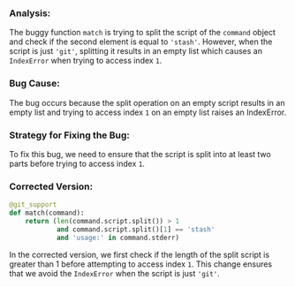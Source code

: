 ### Analysis:
The buggy function `match` is trying to split the script of the `command` object and check if the second element is equal to `'stash'`. However, when the script is just `'git'`, splitting it results in an empty list which causes an `IndexError` when trying to access index `1`.

### Bug Cause:
The bug occurs because the split operation on an empty script results in an empty list and trying to access index `1` on an empty list raises an IndexError.

### Strategy for Fixing the Bug:
To fix this bug, we need to ensure that the script is split into at least two parts before trying to access index `1`.

### Corrected Version:
```python
@git_support
def match(command):
    return (len(command.script.split()) > 1 
            and command.script.split()[1] == 'stash'
            and 'usage:' in command.stderr)
``` 

In the corrected version, we first check if the length of the split script is greater than 1 before attempting to access index `1`. This change ensures that we avoid the `IndexError` when the script is just `'git'`.